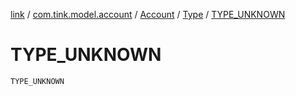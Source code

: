 [link](../../../index.md) / [com.tink.model.account](../../index.md) / [Account](../index.md) / [Type](index.md) / [TYPE_UNKNOWN](./-t-y-p-e_-u-n-k-n-o-w-n.md)

# TYPE_UNKNOWN

`TYPE_UNKNOWN`